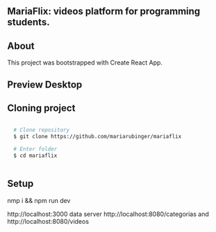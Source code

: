 ## MariaFlix: videos platform for programming students.

## About

This project was bootstrapped with Create React App.

## Preview Desktop


## Cloning project

```bash

  # Clone repository
  $ git clone https://github.com/mariarubinger/mariaflix

  # Enter folder
  $ cd mariaflix
  
  ```

## Setup
nmp i && npm run dev


http://localhost:3000
data server http://localhost:8080/categorias and http://localhost:8080/videos
